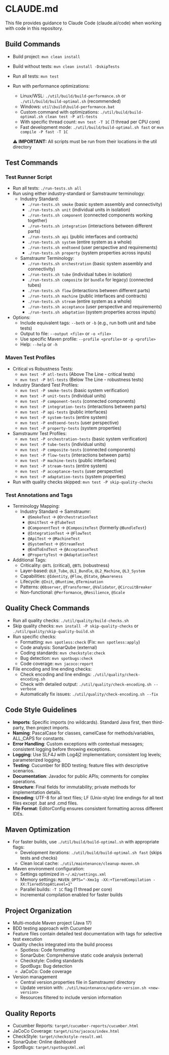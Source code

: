 # CLAUDE.md

This file provides guidance to Claude Code (claude.ai/code) when working with code in this repository.

## Build Commands
- Build project: `mvn clean install`
- Build without tests: `mvn clean install -DskipTests`
- Run all tests: `mvn test`
- Run with performance optimizations:
  - Linux/WSL: `./util/build/build-performance.sh` or `./util/build/build-optimal.sh` (recommended)
  - Windows: `util\build\build-performance.bat`
  - Custom command with optimizations: `./util/build/build-optimal.sh clean test -P atl-tests`
  - With specific thread count: `mvn test -T 1C` (1 thread per CPU core)
  - Fast development mode: `./util/build/build-optimal.sh fast` or `mvn compile -P fast -T 1C`
  
  ⚠️ **IMPORTANT:** All scripts must be run from their locations in the util directory

## Test Commands

### Test Runner Script
- Run all tests: `./run-tests.sh all`
- Run using either industry-standard or Samstraumr terminology:
  - Industry Standard:
    - `./run-tests.sh smoke` (basic system assembly and connectivity)
    - `./run-tests.sh unit` (individual units in isolation)
    - `./run-tests.sh component` (connected components working together)
    - `./run-tests.sh integration` (interactions between different parts)
    - `./run-tests.sh api` (public interfaces and contracts)
    - `./run-tests.sh system` (entire system as a whole)
    - `./run-tests.sh endtoend` (user perspective and requirements)
    - `./run-tests.sh property` (system properties across inputs)
  - Samstraumr Terminology:
    - `./run-tests.sh orchestration` (basic system assembly and connectivity)
    - `./run-tests.sh tube` (individual tubes in isolation)
    - `./run-tests.sh composite` (or `bundle` for legacy) (connected tubes)
    - `./run-tests.sh flow` (interactions between different parts)
    - `./run-tests.sh machine` (public interfaces and contracts)
    - `./run-tests.sh stream` (entire system as a whole)
    - `./run-tests.sh acceptance` (user perspective and requirements)
    - `./run-tests.sh adaptation` (system properties across inputs)
- Options:
  - Include equivalent tags: `--both` or `-b` (e.g., run both unit and tube tests)
  - Output to file: `--output <file>` or `-o <file>`
  - Use specific Maven profile: `--profile <profile>` or `-p <profile>`
  - Help: `--help` or `-h`

### Maven Test Profiles
- Critical vs Robustness Tests:
  - `mvn test -P atl-tests` (Above The Line - critical tests)
  - `mvn test -P btl-tests` (Below The Line - robustness tests)
- Industry Standard Test Profiles:
  - `mvn test -P smoke-tests` (basic system verification)
  - `mvn test -P unit-tests` (individual units)
  - `mvn test -P component-tests` (connected components)
  - `mvn test -P integration-tests` (interactions between parts)
  - `mvn test -P api-tests` (public interfaces)
  - `mvn test -P system-tests` (entire system)
  - `mvn test -P endtoend-tests` (user perspective)
  - `mvn test -P property-tests` (system properties)
- Samstraumr Test Profiles:
  - `mvn test -P orchestration-tests` (basic system verification)
  - `mvn test -P tube-tests` (individual units)
  - `mvn test -P composite-tests` (connected components)
  - `mvn test -P flow-tests` (interactions between parts)
  - `mvn test -P machine-tests` (public interfaces)
  - `mvn test -P stream-tests` (entire system)
  - `mvn test -P acceptance-tests` (user perspective)
  - `mvn test -P adaptation-tests` (system properties)
- Run with quality checks skipped: `mvn test -P skip-quality-checks`

### Test Annotations and Tags
- Terminology Mapping:
  - Industry Standard → Samstraumr:
    - `@SmokeTest` → `@OrchestrationTest`
    - `@UnitTest` → `@TubeTest`
    - `@ComponentTest` → `@CompositeTest` (formerly `@BundleTest`)
    - `@IntegrationTest` → `@FlowTest`
    - `@ApiTest` → `@MachineTest`
    - `@SystemTest` → `@StreamTest`
    - `@EndToEndTest` → `@AcceptanceTest`
    - `@PropertyTest` → `@AdaptationTest`
- Additional Tags:
  - Criticality: `@ATL` (critical), `@BTL` (robustness)
  - Layer-based: `@L0_Tube`, `@L1_Bundle`, `@L2_Machine`, `@L3_System`
  - Capabilities: `@Identity`, `@Flow`, `@State`, `@Awareness`
  - Lifecycle: `@Init`, `@Runtime`, `@Termination`
  - Patterns: `@Observer`, `@Transformer`, `@Validator`, `@CircuitBreaker`
  - Non-functional: `@Performance`, `@Resilience`, `@Scale`

## Quality Check Commands
- Run all quality checks: `./util/quality/build-checks.sh`
- Skip quality checks: `mvn install -P skip-quality-checks` or `./util/quality/skip-quality-build.sh`
- Run specific checks:
  - Formatting: `mvn spotless:check` (Fix: `mvn spotless:apply`)
  - Code analysis: SonarQube (external)
  - Coding standards: `mvn checkstyle:check`
  - Bug detection: `mvn spotbugs:check`
  - Code coverage: `mvn jacoco:report`
- File encoding and line ending checks:
  - Check encoding and line endings: `./util/quality/check-encoding.sh`
  - Check with detailed output: `./util/quality/check-encoding.sh --verbose`
  - Automatically fix issues: `./util/quality/check-encoding.sh --fix`

## Code Style Guidelines
- **Imports**: Specific imports (no wildcards). Standard Java first, then third-party, then project imports.
- **Naming**: PascalCase for classes, camelCase for methods/variables, ALL_CAPS for constants.
- **Error Handling**: Custom exceptions with contextual messages; consistent logging before throwing exceptions.
- **Logging**: Use SLF4J with Log4j2 implementation; consistent log levels; parameterized logging.
- **Testing**: Cucumber for BDD testing; feature files with descriptive scenarios.
- **Documentation**: Javadoc for public APIs; comments for complex operations.
- **Structure**: Final fields for immutability; private methods for implementation details.
- **Encoding**: UTF-8 for all text files; LF (Unix-style) line endings for all text files except .bat and .cmd files.
- **File Format**: EditorConfig ensures consistent formatting across different IDEs.

## Maven Optimization
- For faster builds, use `./util/build/build-optimal.sh` with appropriate flags:
  - Development iterations: `./util/build/build-optimal.sh fast` (skips tests and checks)
  - Clean local cache: `./util/maintenance/cleanup-maven.sh`
- Maven environment configuration:
  - Settings optimized in `~/.m2/settings.xml`
  - Memory settings: `MAVEN_OPTS="-Xmx1g -XX:+TieredCompilation -XX:TieredStopAtLevel=1"`
  - Parallel builds: `-T 1C` flag (1 thread per core)
  - Incremental compilation enabled for faster builds

## Project Organization
- Multi-module Maven project (Java 17)
- BDD testing approach with Cucumber
- Feature files contain detailed test documentation with tags for selective test execution
- Quality checks integrated into the build process
  - Spotless: Code formatting
  - SonarQube: Comprehensive static code analysis (external)
  - Checkstyle: Coding standards
  - SpotBugs: Bug detection
  - JaCoCo: Code coverage
- Version management
  - Central version.properties file in Samstraumr/ directory
  - Update version with: `./util/maintenance/update-version.sh <new-version>`
  - Resources filtered to include version information

## Quality Reports
- Cucumber Reports: `target/cucumber-reports/cucumber.html`
- JaCoCo Coverage: `target/site/jacoco/index.html`
- CheckStyle: `target/checkstyle-result.xml`
- SonarQube: Online dashboard
- SpotBugs: `target/spotbugsXml.xml`
